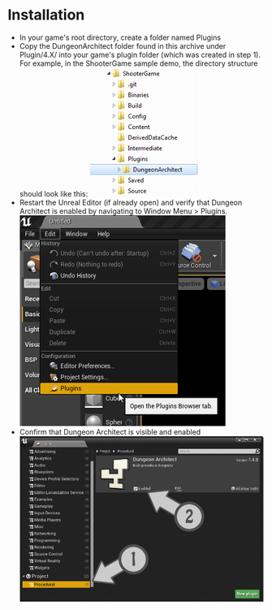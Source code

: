 Installation
============
* In your game's root directory, create a folder named Plugins
* Copy the DungeonArchitect folder found in this archive under Plugin/4.X/ into your game's plugin folder (which was created in step 1).  For example, in the ShooterGame sample demo, the directory structure should look like this:
![Install Step 1](../assets/images/install_step1.png)
* Restart the Unreal Editor (if already open) and verify that Dungeon Architect is enabled by navigating to Window Menu > Plugins.  ![Install Step 2](../assets/images/install_step2.png)
* Confirm that Dungeon Architect is visible and enabled
![Install Step 3](../assets/images/install_step3.png)

